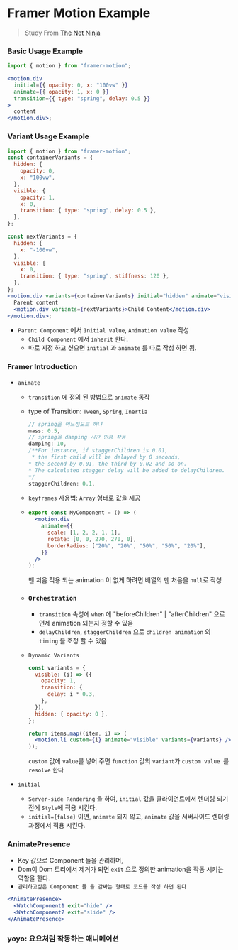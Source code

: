 # Framer Motion Example

> Study From [The Net Ninja](https://www.youtube.com/watch?v=cRmEbR8kjHQ&list=PL4cUxeGkcC9iHDnQfTHEVVceOEBsOf07i&index=3, "youtube link")

### Basic Usage Example

```jsx
import { motion } from "framer-motion";

<motion.div
  initial={{ opacity: 0, x: "100vw" }}
  animate={{ opacity: 1, x: 0 }}
  transition={{ type: "spring", delay: 0.5 }}
>
  content
</motion.div>;
```

### Variant Usage Example

```jsx
import { motion } from "framer-motion";
const containerVariants = {
  hidden: {
    opacity: 0,
    x: "100vw",
  },
  visible: {
    opacity: 1,
    x: 0,
    transition: { type: "spring", delay: 0.5 },
  },
};

const nextVariants = {
  hidden: {
    x: "-100vw",
  },
  visible: {
    x: 0,
    transition: { type: "spring", stiffness: 120 },
  },
};
<motion.div variants={containerVariants} initial="hidden" animate="visible">
  Parent content
  <motion.div variants={nextVariants}>Child Content</motion.div>
</motion.div>;
```

- `Parent Component` 에서 `Initial value`, `Animation value` 작성
  - `Child Component` 에서 `inherit` 한다.
  - 따로 지정 하고 싶으면 `initial` 과 `animate` 를 따로 작성 하면 됨.

### Framer Introduction

- `animate`

  - `transition` 에 정의 된 방법으로 `animate` 동작
  - type of Transition: `Tween`, `Spring`, `Inertia`
    ```jsx
    // spring을 어느정도로 하냐
    mass: 0.5,
    // spring을 damping 시간 만큼 작동
    damping: 10,
    /**For instance, if staggerChildren is 0.01,
     * the first child will be delayed by 0 seconds,
    * the second by 0.01, the third by 0.02 and so on.
    * The calculated stagger delay will be added to delayChildren.
    */
    staggerChildren: 0.1,
    ```
  - `keyframes` 사용법: `Array` 형태로 값을 제공
  - ```jsx
    export const MyComponent = () => (
      <motion.div
        animate={{
          scale: [1, 2, 2, 1, 1],
          rotate: [0, 0, 270, 270, 0],
          borderRadius: ["20%", "20%", "50%", "50%", "20%"],
        }}
      />
    );
    ```

    맨 처음 적용 되는 animation 이 없게 하려면 배열의 맨 처음을 `null`로 작성

  - ### `Orchestration`
    - `transition` 속성에 `when` 에 "beforeChildren" | "afterChildren" 으로 언제 animation 되는지 정할 수 있음
    - `delayChildren`, `staggerChildren` 으로 `children animation` 의 `timing` 을 조정 할 수 있음
  - `Dynamic Variants`

    ```jsx
    const variants = {
      visible: (i) => ({
        opacity: 1,
        transition: {
          delay: i * 0.3,
        },
      }),
      hidden: { opacity: 0 },
    };

    return items.map((item, i) => (
      <motion.li custom={i} animate="visible" variants={variants} />
    ));
    ```

    `custom` 값에 `value`를 넣어 주면 `function` 값의 `variant`가 `custom value `를 `resolve` 한다

- `initial`
  - `Server-side Rendering` 을 하여, `initial` 값을 클라이언트에서 렌더링 되기전에 `Style`에 적용 시킨다.
  - `initial={false}` 이면, `animate` 되지 않고, `animate` 값을 서버사이드 렌더링 과정에서 적용 시킨다.

### AnimatePresence

- Key 값으로 Component 들을 관리하며,
- Dom이 Dom 트리에서 제거가 되면 `exit` 으로 정의한 animation을 작동 시키는 역할을 한다.
- `관리하고싶은 Component 들 을 감싸는 형태로 코드를 작성 하면 된다`

```jsx
<AnimatePresence>
  <WatchComponent1 exit="hide" />
  <WatchComponent2 exit="slide" />
</AnimatePresence>
```

### yoyo: 요요처럼 작동하는 애니메이션
